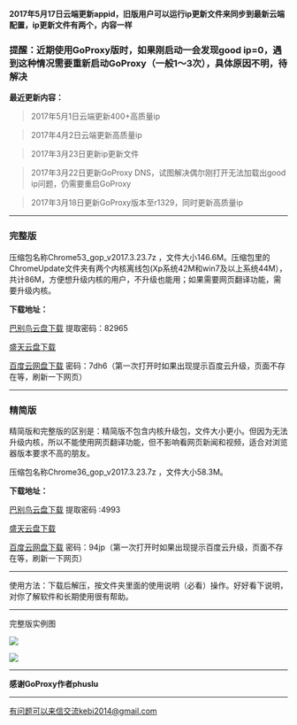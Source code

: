 **2017年5月17日云端更新appid，旧版用户可以运行ip更新文件来同步到最新云端配置，ip更新文件有两个，内容一样**

### 提醒：近期使用GoProxy版时，如果刚启动一会发现good ip=0，遇到这种情况需要重新启动GoProxy（一般1～3次），具体原因不明，待解决


**最近更新内容：**

> 2017年5月1日云端更新400+高质量ip

> 2017年4月2日云端更新高质量ip

> 2017年3月23日更新ip更新文件

> 2017年3月22日更新GoProxy DNS，试图解决偶尔刚打开无法加载出good ip问题，仍需要重启GoProxy

> 2017年3月18日更新GoProxy版本至r1329，同时更新高质量ip


***

### 完整版

压缩包名称Chrome53_gop_v2017.3.23.7z ，文件大小146.6M。压缩包里的ChromeUpdate文件夹有两个内核离线包(Xp系统42M和win7及以上系统44M），共计86M，方便想升级内核的用户，不升级也能用；如果需要网页翻译功能，需要升级内核。

**下载地址：**

[巴别鸟云盘下载](http://www.babel.cc/share.do?s=8760038674563672) 提取密码：82965

[盛天云盘下载](http://pan.stnts.com/s/9isLwiz) 

[百度云网盘下载](http://pan.baidu.com/s/1i5p5iCH) 密码：7dh6（第一次打开时如果出现提示百度云升级，页面不存在等，刷新一下网页）


***
### 精简版

精简版和完整版的区别是：精简版不包含内核升级包，文件大小更小。但因为无法升级内核，所以不能使用网页翻译功能，但不影响看网页新闻和视频，适合对浏览器版本要求不高的朋友。

压缩包名称Chrome36_gop_v2017.3.23.7z ，文件大小58.3M。

**下载地址：**

[巴别鸟云盘下载](http://www.babel.cc/share.do?s=6676993195411605) 提取密码 :4993

[盛天云盘下载](http://pan.stnts.com/s/f6g2ql9)

[百度云网盘下载](http://pan.baidu.com/s/1o8qaVqU) 密码：94jp（第一次打开时如果出现提示百度云升级，页面不存在等，刷新一下网页）

***

使用方法：下载后解压，按文件夹里面的使用说明（必看）操作。好好看下说明，对你了解软件和长期使用很有帮助。

***
完整版实例图

![](https://raw.githubusercontent.com/Alvin9999/pac2/master/goagent综合版使用1.png)

![](https://raw.githubusercontent.com/Alvin9999/pac2/master/GOP1.png)

***

**感谢GoProxy作者phuslu**

***

有问题可以来信交流kebi2014@gmail.com